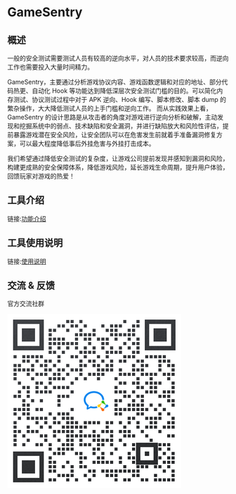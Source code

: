 # GameSentry

## 概述

一般的安全测试需要测试人员有较高的逆向水平，对人员的技术要求较高，而逆向工作也需要投入大量时间精力。

GameSentry，主要通过分析游戏协议内容、游戏函数逻辑和对应的地址、部分代码热更、自动化 Hook 等功能达到降低深层次安全测试门槛的目的。可以简化内存测试、协议测试过程中对于 APK 逆向、Hook 编写、脚本修改、脚本 dump 的繁杂操作，大大降低测试人员的上手门槛和逆向工作。
而从实践效果上看，GameSentry 的设计思路是从攻击者的角度对游戏进行逆向分析和破解，主动发现和挖掘系统中的弱点、技术缺陷和安全漏洞，并进行缺陷放大和风险性评估，提前暴露游戏潜在安全风险，让安全团队可以在危害发生前就着手准备漏洞修复方案，可以最大程度降低事后外挂危害与外挂打击成本。


我们希望通过降低安全测试的复杂度，让游戏公司提前发现并感知到漏洞和风险，构建更成熟的安全保障体系，降低游戏风险，延长游戏生命周期，提升用户体验，回馈玩家对游戏的热爱！

## 工具介绍

链接:[功能介绍](doc/Features.md)

## 工具使用说明

链接:[使用说明](doc/InstructionsForUse.md)

## 交流 & 反馈

官方交流社群

![加入群聊二维码](doc/img/加入群聊二维码.png)

